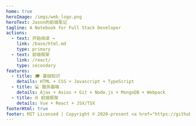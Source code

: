 ```yaml
---
home: true
heroImage: /imgs/web_logo.png
heroText: Jason的前端笔记
tagline: A Notebook for Full Stack Developer
actions:
  - text: 开始阅读 →
    link: /base/html.md
    type: primary
  - text: 前端框架
    link: /react/
    type: secondary
features:
  - title: 🎓 基础知识
    details: HTML + CSS + Javascript + TypeScript
  - title: 💻 服务器端
    details: Ajax + Axios + Git + Node.js + MongoDB + Webpack
  - title: 🌐 前端框架
    details: Vue + React + JSX/TSX
footerHtml: true
footer: MIT Licensed | Copyright © 2020-present <a href="https://github.com/jrothschild33" target="_blank">Jason Zhou</a>
---
```

